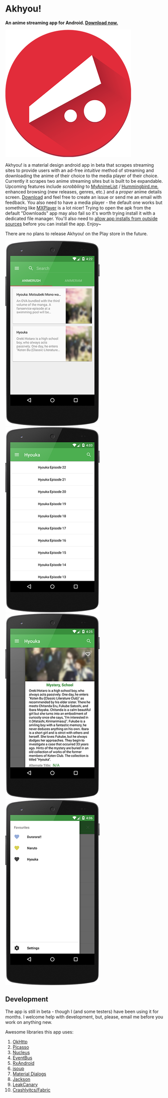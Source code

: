 # Akhyou!  
**An anime streaming app for Android. [Download now.](https://github.com/dulleh/akhyou/blob/master/akhyou-latest.apk?raw=true)**

![Akhyou! Logo Large](/AKHYOU-FINAL-LOGO-SMALL.png "AKHYOU!")

Akhyou! is a material design android app in beta that scrapes streaming sites to provide users with an ad-free *intuitive* method of streaming and downloading the anime of their choice to the media player of their choice. Currently it scrapes two anime streaming sites but is built to be expandable. Upcoming features include *scrobbling* to [MyAnimeList](http://myanimelist.net/) / [Hummingbird.me](https://hummingbird.me/), enhanced browsing (new releases, genres, etc.) and a *proper* anime details screen.
[Download](https://github.com/dulleh/akhyou/blob/master/akhyou-latest.apk?raw=true) and feel free to create an issue or send me an email with feedback. You also need to have a media player - the default one works but something like [MXPlayer](https://play.google.com/store/apps/details?id=com.mxtech.videoplayer.ad&hl=en_GB) is a lot nicer! Trying to open the apk from the default "Downloads" app may also fail so it's worth trying install it with a dedicated file manager. You'll also need to [allow app installs from outside sources](http://www.androidcentral.com/allow-app-installs-unknown-sources) before you can install the app.  Enjoy~

There are no plans to release Akhyou! on the Play store in the future.

![Akhyou! Search Showcase](/captures/showcase_search_small.png "AKHYOU!") ![Akhyou! Episodes Showcase](/captures/showcase_episodes_small.png "AKHYOU!")
![Akhyou! Anime Showcase](/captures/showcase_anime_small.png "AKHYOU!") ![Akhyou! Favourites Showcase](/captures/showcase_favourites_small.png "AKHYOU!")

## Development  

The app is still in beta - though I (and some testers) have been using it for months. I welcome help with development, but, please, email me before you work on anything new.  

Awesome libraries this app uses:  
1. [OkHttp](http://square.github.io/okhttp/)  
2. [Picasso](http://square.github.io/picasso/)  
3. [Nucleus](https://github.com/konmik/nucleus)  
4. [EventBus](https://github.com/greenrobot/EventBus)  
5. [RxAndroid](https://github.com/ReactiveX/RxAndroid)  
6. [jsoup](http://jsoup.org/)  
7. [Material Dialogs](https://github.com/afollestad/material-dialogs)  
8. [Jackson](https://github.com/FasterXML/jackson)  
9. [LeakCanary](https://github.com/square/leakcanary)  
10. [Crashlyitcs/Fabric](http://try.crashlytics.com/sdk-android/)  

